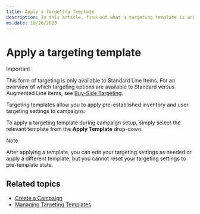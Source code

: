 ```yaml
---
title: Apply a Targeting Template
description: In this article, find out what a targeting template is and how to apply it to a campaign.
ms.date: 10/28/2023
---
```


# Apply a targeting template

> [!IMPORTANT]
> This form of targeting is only available to Standard Line Items. For an overview of which targeting options are available to Standard versus Augmented Line items, see [Buy-Side Targeting](buy-side-targeting.md).

Targeting templates allow you to apply pre-established inventory and user targeting settings to campaigns.

To apply a targeting template during campaign setup, simply select the relevant template from the **Apply Template** drop-down.

> [!NOTE]
> After applying a template, you can edit your targeting settings as needed or apply a different template, but you cannot reset your targeting settings to pre-template state.

## Related topics

- [Create a Campaign](create-a-campaign.md)
- [Managing Targeting Templates](managing-targeting-templates.md)
